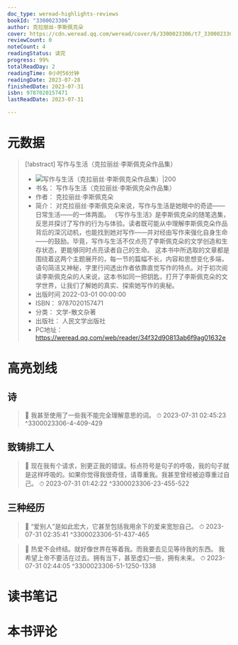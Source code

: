 ```yaml
---
doc_type: weread-highlights-reviews
bookId: "3300023306"
author: 克拉丽丝·李斯佩克朵
cover: https://cdn.weread.qq.com/weread/cover/6/3300023306/t7_3300023306.jpg
reviewCount: 0
noteCount: 4
readingStatus: 读完
progress: 99%
totalReadDay: 2
readingTime: 0小时56分钟
readingDate: 2023-07-28
finishedDate: 2023-07-31
isbn: 9787020157471
lastReadDate: 2023-07-31

---
```

# 元数据
> [!abstract] 写作与生活（克拉丽丝·李斯佩克朵作品集）
> - ![ 写作与生活（克拉丽丝·李斯佩克朵作品集）|200](https://cdn.weread.qq.com/weread/cover/6/3300023306/t7_3300023306.jpg)
> - 书名： 写作与生活（克拉丽丝·李斯佩克朵作品集）
> - 作者： 克拉丽丝·李斯佩克朵
> - 简介： 对克拉丽丝·李斯佩克朵来说，写作与生活是她眼中的奇迹——日常生活——的一体两面。
《写作与生活》是李斯佩克朵的随笔选集，反思并探讨了写作的行为与体验。读者既可能从中理解李斯佩克朵作品背后的深沉动机，也能找到她对写作——并对经由写作来强化自身生命——的鼓励。毕竟，写作与生活不仅点亮了李斯佩克朵的文学创造和生存状态，更能够同时点亮读者自己的生命。
这本书中所选取的文章都是围绕着这两个主题展开的，每一节的篇幅不长，内容和思想变化多端，语句简洁又神秘，字里行间透出作者依靠直觉写作的特点。对于初次阅读李斯佩克朵的人来说，这本书如同一把钥匙，打开了李斯佩克朵的文学世界，让我们了解她的真实、探索她写作的奥秘。
> - 出版时间 2022-03-01 00:00:00
> - ISBN： 9787020157471
> - 分类： 文学-散文杂著
> - 出版社： 人民文学出版社
> - PC地址：https://weread.qq.com/web/reader/34f32d90813ab6f9ag01632e

# 高亮划线

## 诗

> 📌 我甚至使用了一些我不能完全理解意思的词。 
> ⏱ 2023-07-31 02:45:23 ^3300023306-4-409-429

## 致铸排工人

> 📌 现在我有个请求，别更正我的错误。标点符号是句子的呼吸，我的句子就是这样呼吸的。如果你觉得我很奇怪，请尊重我。我甚至曾经被迫尊重过自己。 
> ⏱ 2023-07-31 01:42:22 ^3300023306-23-455-522

## 三种经历

> 📌 “爱别人”是如此宏大，它甚至包括我用余下的爱来宽恕自己。 
> ⏱ 2023-07-31 02:35:41 ^3300023306-51-437-465

> 📌 热爱不会终结。就好像世界在等着我。而我要去见见等待我的东西。
我希望上帝不要活在过去。拥有当下，甚至虚幻一些，拥有未来。 
> ⏱ 2023-07-31 02:44:05 ^3300023306-51-1250-1338

# 读书笔记

# 本书评论
